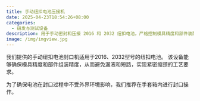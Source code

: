 ```yaml
---
title: 手动纽扣电池压接机
date: 2025-04-23T18:54:26+08:00
categories:
  - 研发与测试设备
description: 用于手动密封和压接 2016 和 2032 纽扣电池。严格控制模具精度和部件装配精度，使我们能够无泄漏或短路的压接。
image: /img/imgview.jpg
---
```

我们提供的手动纽扣电池封口机适用于2016、2032型号的纽扣电池。
该设备能够确保模具精度和部件组装精度，从而避免漏液和短路，实现紧密缩颈的工艺要求。

为了确保电池在封口过程中不受外界环境影响，我们推荐在手套箱内进行封口操作。

